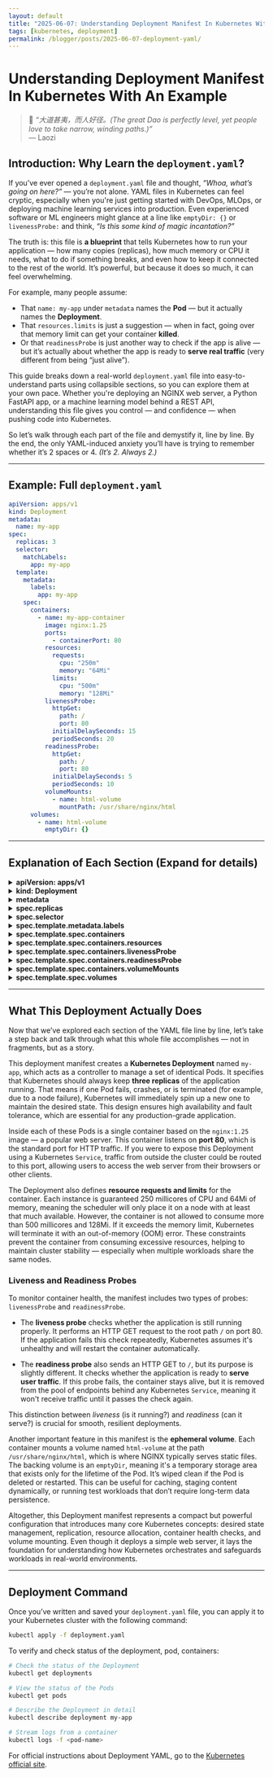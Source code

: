 ```yaml
---
layout: default
title: "2025-06-07: Understanding Deployment Manifest In Kubernetes With An Example"
tags: [kubernetes, deployment]
permalink: /blogger/posts/2025-06-07-deployment-yaml/
---
```


# Understanding Deployment Manifest In Kubernetes With An Example
> 💬 *“大道甚夷，而人好径。(The great Dao is perfectly level, yet people love to take narrow, winding paths.)”*  
> — Laozi

## Introduction: Why Learn the `deployment.yaml`?

If you’ve ever opened a `deployment.yaml` file and thought, *“Whoa, what’s going on here?”* — you’re not alone. YAML files in Kubernetes can feel cryptic, especially when you're just getting started with DevOps, MLOps, or deploying machine learning services into production. Even experienced software or ML engineers might glance at a line like `emptyDir: {}` or `livenessProbe:` and think, *“Is this some kind of magic incantation?”*

The truth is: this file is **a blueprint** that tells Kubernetes how to run your application — how many copies (replicas), how much memory or CPU it needs, what to do if something breaks, and even how to keep it connected to the rest of the world. It’s powerful, but because it does so much, it can feel overwhelming.

For example, many people assume:
- That `name: my-app` under `metadata` names the **Pod** — but it actually names the **Deployment**.
- That `resources.limits` is just a suggestion — when in fact, going over that memory limit can get your container **killed**.
- Or that `readinessProbe` is just another way to check if the app is alive — but it’s actually about whether the app is ready to **serve real traffic** (very different from being “just alive”).

This guide breaks down a real-world `deployment.yaml` file into easy-to-understand parts using collapsible sections, so you can explore them at your own pace. Whether you're deploying an NGINX web server, a Python FastAPI app, or a machine learning model behind a REST API, understanding this file gives you control — and confidence — when pushing code into Kubernetes.

So let’s walk through each part of the file and demystify it, line by line. By the end, the only YAML-induced anxiety you’ll have is trying to remember whether it’s 2 spaces or 4. *(It’s 2. Always 2.)*

---

## Example: Full `deployment.yaml`

```yaml
apiVersion: apps/v1
kind: Deployment
metadata:
  name: my-app
spec:
  replicas: 3
  selector:
    matchLabels:
      app: my-app
  template:
    metadata:
      labels:
        app: my-app
    spec:
      containers:
        - name: my-app-container
          image: nginx:1.25
          ports:
            - containerPort: 80
          resources:
            requests:
              cpu: "250m"
              memory: "64Mi"
            limits:
              cpu: "500m"
              memory: "128Mi"
          livenessProbe:
            httpGet:
              path: /
              port: 80
            initialDelaySeconds: 15
            periodSeconds: 20
          readinessProbe:
            httpGet:
              path: /
              port: 80
            initialDelaySeconds: 5
            periodSeconds: 10
          volumeMounts:
            - name: html-volume
              mountPath: /usr/share/nginx/html
      volumes:
        - name: html-volume
          emptyDir: {}
```

---

## Explanation of Each Section (Expand for details)

<details>
<summary><strong>apiVersion: apps/v1</strong></summary>
<ul>
  <li>Specifies the API version of the Kubernetes resource.</li>
  <li>`apps/v1` is the stable version for Deployments.</li>
</ul>
</details>

<details>
<summary><strong>kind: Deployment</strong></summary>
<ul>
  <li>Declares that this YAML defines a Deployment resource.</li>
</ul>
</details>

<details>
<summary><strong>metadata</strong></summary>
<ul>
  <li>`name`: The name of the Deployment object.</li>
  <li>Used for identification within the namespace. This name must be unique within the same namespace and is DNS-compliant (lowercase, numbers, and dashes allowed)</li>
</ul>
</details>

<details>
<summary><strong>spec.replicas</strong></summary>
<ul>
  <li>The number of Pods to run at any given time.</li>
  <li>`replicas: 3`: Tells Kubernetes to maintain 3 replicas (copies) of the Pod at all times. If one Pod crashes or is deleted, Kubernetes automatically creates a new one.</li>
  <li>This is useful for high availability, load balancing, and fault tolerance</li>
</ul>
</details>

<details>
<summary><strong>spec.selector</strong></summary>
<ul>
  <li>Defines how the Deployment finds which Pods to manage.</li>
  <li>`selector.matchLabels`: It matches and manage Pods with the label `app: my-app`.</li>
  <li>This selector must match the labels in the Pod template below — otherwise the Deployment won’t manage its own Pods.</li>
</ul>
</details>

<details>
<summary><strong>spec.template.metadata.labels</strong></summary>
<ul>
  <li>`template`: This defines the template for creating Pods — the Pod specification that the Deployment will replicate.</li>
  <li>`Labels`: Labels to assign to Pods created by this Deployment.</li>
  <li>Under template.metadata.labels, you define the labels assigned to Pods that are created. These labels must match the `selector.matchLabels` above.</li>
</ul>
</details>

<details>
<summary><strong>spec.template.spec.containers</strong></summary>
<ul>
  <li>Defines the container(s) in the Pod. This is a list of containers to run inside the Pod. </li>
  <li>A Pod can have one or more containers, though single-container Pods are more common. </li>
  <li>`name: my-app-container`: Logical name for the container. It is used for referencing the container in logging or debugging. Remember: this is not the name of the Pod or Deployment — just the container</li>
  <li>`image: nginx:1.25`: This tells Kubernetes to pull the container image nginx:1.25 from the Docker Hub (by default).</li>
  <li>`ports`: This defines the ports exposed by the container, i.e., ports the application listens on internally.</li>
  <li>`containerPort: 80`: In this case, NGINX is configured to serve HTTP traffic on port 80.</li>
  <li>To make it available externally, you'd define a `Service` object which maps an external port to this `containerPort`.</li>

</ul>
</details>

<details>
<summary><strong>spec.template.spec.containers.resources</strong></summary>
<ul>
  <li>Resource management: This block is part of the container configuration and tells Kubernetes how to allocate and enforce compute resources (CPU and memory) for the container</li>
  <li><strong>requests</strong>: Minimum resources the container is guaranteed. Reserve these resources for the container even if it's not using them fully at the moment</li>
  <li>`cpu: "250m"`: "250m" means 250 millicores = 0.25 of a single CPU core. If a node has 4 cores, Kubernetes can fit up to 16 such containers if no other usage.</li>
  <li>`memory: "64Mi"`: Kubernetes ensures the node has at least 64Mi available before scheduling the container.</li>
  <li><strong>limits</strong>: Maximum resources the container is allowed to use.</li>
  <li>`cpu: "500m"`: The container can use up to 0.5 CPU cores. If it tries to exceed that, the kernel throttles the CPU usage.</li>
  <li>`memory: "128Mi"`: If the container tries to use more than 128Mi, it is killed with an OOM (Out Of Memory) error.</li>
</ul>
</details>

<details>
<summary><strong>spec.template.spec.containers.livenessProbe</strong></summary>
<ul>
  <li>Tells Kubernetes how to check if the app is still running.</li>
  <li>If this probe fails repeatedly, the Pod is restarted.</li>
  <li>`httpGet`: Use an HTTP GET request as the probe method.</li>
  <li>`path: /`: Perform the GET request on the root path (/). You can customize this for /healthz, /status, etc.</li>
  <li>`port: 80`: Use port 80 inside the container for the check.</li>
  <li>`initialDelaySeconds: 15`: Wait 15 seconds after the container starts before beginning checks (gives the app time to start).</li>
  <li>`periodSeconds: 20`: After the first check, perform this probe every 20 seconds.</li>
</ul>
</details>

<details>
<summary><strong>spec.template.spec.containers.readinessProbe</strong></summary>
<ul>
  <li>Determines if the app is ready to receive traffic.</li>
  <li>The livenessProbe is used to detect whether the application is stuck or dead. If the check fails, Kubernetes will restart the container.</li>
  <li>In contrast, the readinessProbe checks whether the application is ready to serve traffic. If this check fails, the container is temporarily removed from the load balancer and will not receive any traffic until it passes again.</li>
</ul>
</details>

<details>
<summary><strong>spec.template.spec.containers.volumeMounts</strong></summary>
<ul>
  <li>`volumeMounts`: Defines where in the container the volume is mounted.</li>
  <li>`name: html-volume`: Refers to the Pod-level volume defined under volumes:. The names must match exactly.</li>
  <li>`mountPath: /usr/share/nginx/html`: This is the target path inside the container.</li>
</ul>
</details>

<details>
<summary><strong>spec.template.spec.volumes</strong></summary>
<ul>
  <li>`volumes`: Defines the actual volume resource (e.g., `emptyDir`, `configMap`, etc.). It is a list of named volumes that the Pod can use.</li>
  <li>`name: html-volume`: This is the name of the volume. It must match what's used in the container’s `volumeMounts`</li>
  <li>`emptyDir: {}`: This tells Kubernetes to use an emptyDir volume — a built-in ephemeral volume type.</li>
</ul>
</details>

---

## What This Deployment Actually Does

Now that we’ve explored each section of the YAML file line by line, let’s take a step back and talk through what this whole file accomplishes — not in fragments, but as a story.

This deployment manifest creates a **Kubernetes Deployment** named `my-app`, which acts as a controller to manage a set of identical Pods. It specifies that Kubernetes should always keep **three replicas** of the application running. That means if one Pod fails, crashes, or is terminated (for example, due to a node failure), Kubernetes will immediately spin up a new one to maintain the desired state. This design ensures high availability and fault tolerance, which are essential for any production-grade application.

Inside each of these Pods is a single container based on the `nginx:1.25` image — a popular web server. This container listens on **port 80**, which is the standard port for HTTP traffic. If you were to expose this Deployment using a Kubernetes `Service`, traffic from outside the cluster could be routed to this port, allowing users to access the web server from their browsers or other clients.

The Deployment also defines **resource requests and limits** for the container. Each instance is guaranteed 250 millicores of CPU and 64Mi of memory, meaning the scheduler will only place it on a node with at least that much available. However, the container is not allowed to consume more than 500 millicores and 128Mi. If it exceeds the memory limit, Kubernetes will terminate it with an out-of-memory (OOM) error. These constraints prevent the container from consuming excessive resources, helping to maintain cluster stability — especially when multiple workloads share the same nodes.

### Liveness and Readiness Probes

To monitor container health, the manifest includes two types of probes: `livenessProbe` and `readinessProbe`.

- The **liveness probe** checks whether the application is still running properly. It performs an HTTP GET request to the root path `/` on port 80. If the application fails this check repeatedly, Kubernetes assumes it's unhealthy and will restart the container automatically.

- The **readiness probe** also sends an HTTP GET to `/`, but its purpose is slightly different. It checks whether the application is ready to **serve user traffic**. If this probe fails, the container stays alive, but it is removed from the pool of endpoints behind any Kubernetes `Service`, meaning it won't receive traffic until it passes the check again.

This distinction between *liveness* (is it running?) and *readiness* (can it serve?) is crucial for smooth, resilient deployments.

Another important feature in this manifest is the **ephemeral volume**. Each container mounts a volume named `html-volume` at the path `/usr/share/nginx/html`, which is where NGINX typically serves static files. The backing volume is an `emptyDir`, meaning it's a temporary storage area that exists only for the lifetime of the Pod. It’s wiped clean if the Pod is deleted or restarted. This can be useful for caching, staging content dynamically, or running test workloads that don’t require long-term data persistence.

Altogether, this Deployment manifest represents a compact but powerful configuration that introduces many core Kubernetes concepts: desired state management, replication, resource allocation, container health checks, and volume mounting. Even though it deploys a simple web server, it lays the foundation for understanding how Kubernetes orchestrates and safeguards workloads in real-world environments.

---

## Deployment Command
Once you’ve written and saved your `deployment.yaml` file, you can apply it to your Kubernetes cluster with the following command:

```bash
kubectl apply -f deployment.yaml
```
To verify and check status of the deployment, pod, containers:

```bash
# Check the status of the Deployment
kubectl get deployments

# View the status of the Pods
kubectl get pods

# Describe the Deployment in detail
kubectl describe deployment my-app

# Stream logs from a container
kubectl logs -f <pod-name>
```
For official instructions about Deployment YAML, go to the [Kubernetes official site](https://kubernetes.io/docs/concepts/workloads/controllers/deployment/).
